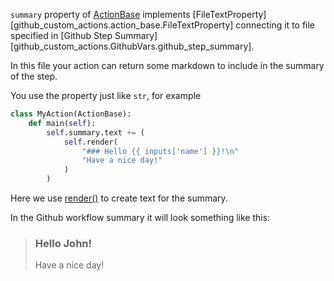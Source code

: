 `summary` property of [ActionBase](base.md) implements
[FileTextProperty][github_custom_actions.action_base.FileTextProperty] connecting it to file
specified in [Github Step Summary][github_custom_actions.GithubVars.github_step_summary].

In this file your action can return some markdown to include in the summary of the step.

You use the property just like `str`, for example

```python
class MyAction(ActionBase):
    def main(self):
        self.summary.text += (
            self.render(
                "### Hello {{ inputs['name'] }}!\n"
                "Have a nice day!"
            )
        )
```

Here we use [render()](render.md) to create text for the summary.

In the Github workflow summary it will look something like this:

> ### Hello John!
> Have a nice day!
